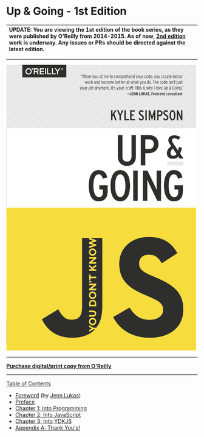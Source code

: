  #  Up & Going - 1st Edition

| UPDATE: You are viewing the 1st edition of the book series, as they were published by O'Reilly from 2014-2015. As of now, [2nd edition](https://github.com/getify/You-Dont-Know-JS/tree/2nd-ed) work is underway. Any issues or PRs should be directed against the latest edition. |
| :--- |

----


![cover](./up_&_going/cover.jpg)


-----

**[Purchase digital/print copy from O'Reilly](http://shop.oreilly.com/product/0636920039303.do)**

-----

[Table of Contents](./up_&_going/toc.md)

* [Foreword](./up_&_going/foreword.md) (by [Jenn Lukas](http://jennlukas.com))
* [Preface](../preface.md)
* [Chapter 1: Into Programming](./up_&_going/ch1.md)
* [Chapter 2: Into JavaScript](./up_&_going/ch2.md)
* [Chapter 3: Into YDKJS](./up_&_going/ch3.md)
* [Appendix A: Thank You's!](./up_&_going/apA.md)
